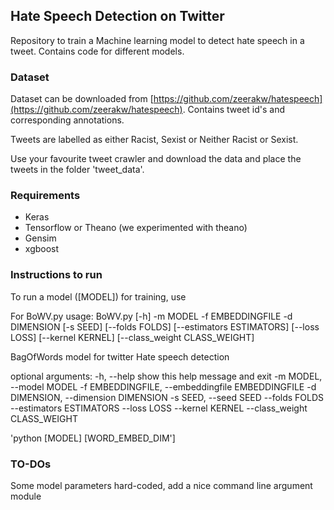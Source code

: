 ## Hate Speech Detection on Twitter

Repository to train a Machine learning model to detect hate speech in a tweet. Contains code for different models.

### Dataset

Dataset can be downloaded from [https://github.com/zeerakw/hatespeech](https://github.com/zeerakw/hatespeech). Contains tweet id's and corresponding annotations. 

Tweets are labelled as either Racist, Sexist or Neither Racist or Sexist. 

Use your favourite tweet crawler and download the data and place the tweets in the folder 'tweet_data'.


### Requirements
* Keras 
* Tensorflow or Theano (we experimented with theano)
* Gensim
* xgboost

### Instructions to run

To run a model ([MODEL]) for training, use 


For BoWV.py
usage: BoWV.py [-h] -m MODEL -f EMBEDDINGFILE -d DIMENSION [-s SEED]
               [--folds FOLDS] [--estimators ESTIMATORS] [--loss LOSS]
               [--kernel KERNEL] [--class_weight CLASS_WEIGHT]

BagOfWords model for twitter Hate speech detection

optional arguments:
  -h, --help            show this help message and exit
  -m MODEL, --model MODEL
  -f EMBEDDINGFILE, --embeddingfile EMBEDDINGFILE
  -d DIMENSION, --dimension DIMENSION
  -s SEED, --seed SEED
  --folds FOLDS
  --estimators ESTIMATORS
  --loss LOSS
  --kernel KERNEL
  --class_weight CLASS_WEIGHT


'python [MODEL] [WORD_EMBED_DIM']

### TO-DOs

Some model parameters hard-coded, add a nice command line argument module


